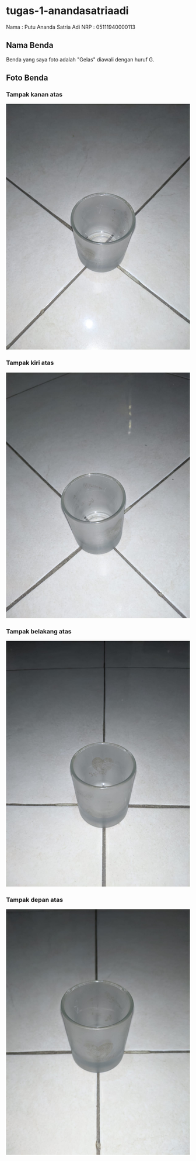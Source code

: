 # tugas-1-anandasatriaadi

Nama : Putu Ananda Satria Adi
NRP : 05111940000113

## Nama Benda
Benda yang saya foto adalah "Gelas" diawali dengan huruf G.

## Foto Benda

### Tampak kanan atas
![Depan atas](/img/kanan.jpeg)

### Tampak kiri atas
![Kanan atas](/img/kiri.jpeg)

### Tampak belakang atas
![Belakang atas](/img/belakang.jpeg)

### Tampak depan atas
![Kiri atas](/img/depan.jpeg)
